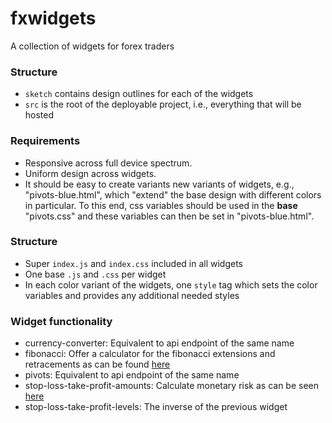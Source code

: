 # fxwidgets

A collection of widgets for forex traders

### Structure

- `sketch` contains design outlines for each of the widgets
- `src` is the root of the deployable project, i.e., everything that will be hosted

### Requirements

- Responsive across full device spectrum.
- Uniform design across widgets.
- It should be easy to create variants new variants of widgets, e.g., "pivots-blue.html", which "extend" the base design with different colors in particular. To this end, css variables should be used in the **base** "pivots.css" and these variables can then be set in "pivots-blue.html".

### Structure

- Super `index.js` and `index.css` included in all widgets
- One base `.js` and `.css` per widget
- In each color variant of the widgets, one `style` tag which sets the color variables and provides any additional needed styles

### Widget functionality

- currency-converter: Equivalent to api endpoint of the same name
- fibonacci: Offer a calculator for the fibonacci extensions and retracements as can be found [here](https://www.omnicalculator.com/finance/fibonacci-retracement)
- pivots: Equivalent to api endpoint of the same name
- stop-loss-take-profit-amounts: Calculate monetary risk as can be seen [here](https://www.thebalance.com/how-to-calculate-the-size-of-a-stop-loss-when-trading-1031386)
- stop-loss-take-profit-levels: The inverse of the previous widget
